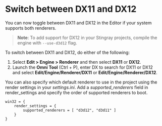 # Switch between DX11 and DX12

You can now toggle between DX11 and DX12 in the Editor if your system supports both renderers.

>**Note**: To add support for DX12 in your Stingray projects, compile the engine with `--use-d3d12` flag.

To switch between DX11 and DX12, do either of the following:

1.	Select **Edit > Engine > Renderer** and then select **DX11** or **DX12**.
2.	Launch the **Omni Tool** (Ctrl + P), enter DX to search for DX11 or DX12 and select **Edit/Engine/Renderer/DX11** or **Edit/Engine/Renderer/DX12**.

You can also specify which default renderer to use in the project using the render settings in your *settings.ini*.  Add a *supported_renderers* field in render_settings and specify the order of supported renderers to boot.

```
win32 = {
    render_settings = {
        supported_renderers = [ "d3d12", "d3d11" ]
    }
}
```
